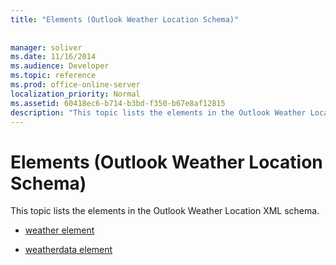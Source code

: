```yaml
---
title: "Elements (Outlook Weather Location Schema)"
 
 
manager: soliver
ms.date: 11/16/2014
ms.audience: Developer
ms.topic: reference
ms.prod: office-online-server
localization_priority: Normal
ms.assetid: 60418ec6-b714-b3bd-f350-b67e8af12815
description: "This topic lists the elements in the Outlook Weather Location XML schema."
---
```


# Elements (Outlook Weather Location Schema)

This topic lists the elements in the Outlook Weather Location XML schema.
  
- [weather element](weather-element-weatherdata-elementoutlook-weather-location-schema.md)
    
- [weatherdata element](weatherdata-element-outlook-weather-location-schema.md)
    

